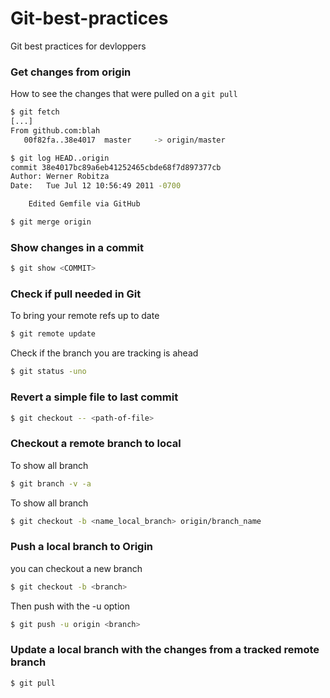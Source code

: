 # Git-best-practices
Git best practices for devloppers

### Get changes from origin 
How to see the changes that were pulled on a `git pull`
```sh
$ git fetch
[...]
From github.com:blah
   00f82fa..38e4017  master     -> origin/master
```

```sh
$ git log HEAD..origin
commit 38e4017bc89a6eb41252465cbde68f7d897377cb
Author: Werner Robitza
Date:   Tue Jul 12 10:56:49 2011 -0700

    Edited Gemfile via GitHub
```

```sh
$ git merge origin
```
### Show changes in a commit

```sh
$ git show <COMMIT>
```

### Check if pull needed in Git

To bring your remote refs up to date

```sh
$ git remote update
```
Check if the branch you are tracking is ahead

```sh
$ git status -uno
```

### Revert a simple file to last commit

```sh
$ git checkout -- <path-of-file>
```

### Checkout a remote branch to local

To show all branch 

```sh
$ git branch -v -a
```

To show all branch 

```sh
$ git checkout -b <name_local_branch> origin/branch_name
```


### Push a local branch to Origin

you can checkout a new branch 

```sh
$ git checkout -b <branch>
```

Then push with the -u option 

```sh
$ git push -u origin <branch>
```

### Update a local branch with the changes from a tracked remote branch

```sh
$ git pull
```

